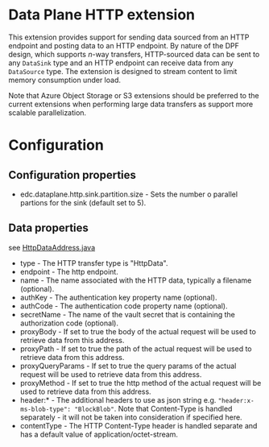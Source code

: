 # Data Plane HTTP extension

This extension provides support for sending data sourced from an HTTP endpoint and posting data to an HTTP endpoint. By
nature of the DPF design, which supports _n_-way transfers, HTTP-sourced data can be sent to any `DataSink` type and an
HTTP endpoint can receive data from any `DataSource` type. The extension is designed to stream content to limit memory
consumption under load.

Note that Azure Object Storage or S3 extensions should be preferred to the current extensions when performing large data
transfers as support more scalable parallelization.

# Configuration

## Configuration properties

* edc.dataplane.http.sink.partition.size - Sets the number o parallel partions for the sink (default set to 5).

## Data properties

see [HttpDataAddress.java](../../../spi/core-spi/src/main/java/org/eclipse/dataspaceconnector/spi/types/domain/HttpDataAddress.java)

* type - The HTTP transfer type is "HttpData".
* endpoint - The http endpoint.
* name - The name associated with the HTTP data, typically a filename (optional).
* authKey - The authentication key property name (optional).
* authCode - The authentication code property name (optional).
* secretName - The name of the vault secret that is containing the authorization code (optional).
* proxyBody - If set to true the body of the actual request will be used to retrieve data from this address.
* proxyPath - If set to true the path of the actual request will be used to retrieve data from this address.
* proxyQueryParams - If set to true the query params of the actual request will be used to retrieve data from this address.
* proxyMethod - If set to true the http method of the actual request will be used to retrieve data from this address.
* header:* - The additional headers to use as json string e.g. ```"header:x-ms-blob-type": "BlockBlob"```. Note that Content-Type is handled separately - it will not be taken into consideration if specified here.
* contentType - The HTTP Content-Type header is handled separate and has a default value of application/octet-stream.